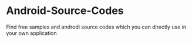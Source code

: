 Android-Source-Codes
====================

Find free samples and androdi source codes which you can directly use in your own application
